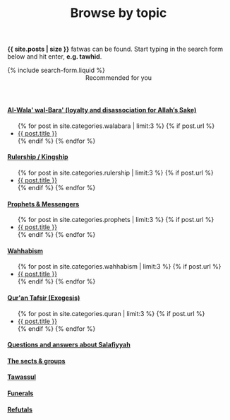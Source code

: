 ﻿---
title: Browse by topic
layout: page
active: topic
permalink: /topic/
---

<article class="post">
<p><b>{{ site.posts | size }}</b> fatwas can be found. Start typing in the search form below and hit enter, <b>e.g. tawhid</b>.</p>
{% include search-form.liquid %}

<br/>

<header class="major">
 <span class="date">Recommended for you</span>
</header>

<div class="box">
<h4><a class="icon solid fa fa-folder-open" href="/walabara/"> Al-Wala' wal-Bara' (loyalty and disassociation for Allah’s Sake)</a></h4>
<ul class="posts">
  {% for post in site.categories.walabara | limit:3 %}
    {% if post.url %}
    <li><a href="{{ post.url }}">{{ post.title }}</a>
    </li>
    {% endif %}
  {% endfor %}
</ul>
</div>

<div class="box">
<h4><a class="icon solid fa fa-folder-open" href="/rulership/"> Rulership / Kingship</a></h4>
<ul class="posts">
  {% for post in site.categories.rulership | limit:3 %}
    {% if post.url %}
    <li><a href="{{ post.url }}">{{ post.title }}</a>
    </li>
    {% endif %}
  {% endfor %}
</ul>
</div>

<div class="box">
<h4><a class="icon solid fa fa-folder-open" href="/prophets/"> Prophets & Messengers</a></h4>
<ul class="posts">
  {% for post in site.categories.prophets | limit:3 %}
    {% if post.url %}
    <li><a href="{{ post.url }}">{{ post.title }}</a>
    </li>
    {% endif %}
  {% endfor %}
</ul>
</div>

<div class="box">
<h4><a class="icon solid fa fa-folder-open" href="/wahhabism/"> Wahhabism</a></h4>
<ul class="posts">
  {% for post in site.categories.wahhabism | limit:3 %}
    {% if post.url %}
    <li><a href="{{ post.url }}">{{ post.title }}</a>
    </li>
    {% endif %}
  {% endfor %}
</ul>
</div>

<div class="box">
<h4><a class="icon solid fa fa-folder-open" href="/tafsir-quran/"> Qur'an Tafsir (Exegesis)</a></h4>
<ul class="posts">
  {% for post in site.categories.quran | limit:3 %}
    {% if post.url %}
    <li><a href="{{ post.url }}">{{ post.title }}</a>
    </li>
    {% endif %}
  {% endfor %}
</ul>
</div>

<div class="box">
<h4><a class="icon solid fa fa-folder" href="/faq/"> Questions and answers about Salafiyyah</a></h4>
<h4><a class="icon solid fa fa-folder" href="/sects/"> The sects & groups</a></h4>
<h4><a class="icon solid fa fa-folder" href="/tawassul/"> Tawassul</a></h4>
<h4><a class="icon solid fa fa-folder" href="/funerals/"> Funerals</a></h4>
<h4><a class="icon solid fa fa-folder" href="/refutals/"> Refutals</a></h4>
</div>

</article>
